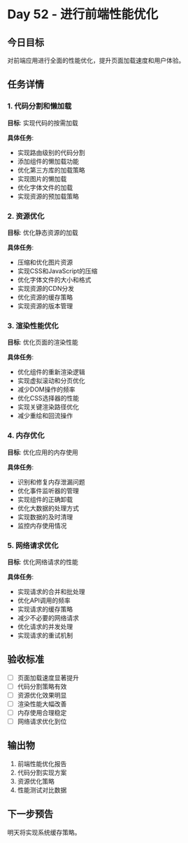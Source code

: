 # Day 52 - 进行前端性能优化

## 今日目标
对前端应用进行全面的性能优化，提升页面加载速度和用户体验。

## 任务详情

### 1. 代码分割和懒加载
**目标**: 实现代码的按需加载

**具体任务**:
- 实现路由级别的代码分割
- 添加组件的懒加载功能
- 优化第三方库的加载策略
- 实现图片的懒加载
- 优化字体文件的加载
- 实现资源的预加载策略

### 2. 资源优化
**目标**: 优化静态资源的加载

**具体任务**:
- 压缩和优化图片资源
- 实现CSS和JavaScript的压缩
- 优化字体文件的大小和格式
- 实现资源的CDN分发
- 优化资源的缓存策略
- 实现资源的版本管理

### 3. 渲染性能优化
**目标**: 优化页面的渲染性能

**具体任务**:
- 优化组件的重新渲染逻辑
- 实现虚拟滚动和分页优化
- 减少DOM操作的频率
- 优化CSS选择器的性能
- 实现关键渲染路径优化
- 减少重绘和回流操作

### 4. 内存优化
**目标**: 优化应用的内存使用

**具体任务**:
- 识别和修复内存泄漏问题
- 优化事件监听器的管理
- 实现组件的正确卸载
- 优化大数据的处理方式
- 实现数据的及时清理
- 监控内存使用情况

### 5. 网络请求优化
**目标**: 优化网络请求的性能

**具体任务**:
- 实现请求的合并和批处理
- 优化API调用的频率
- 实现请求的缓存策略
- 减少不必要的网络请求
- 优化请求的并发处理
- 实现请求的重试机制

## 验收标准
- [ ] 页面加载速度显著提升
- [ ] 代码分割策略有效
- [ ] 资源优化效果明显
- [ ] 渲染性能大幅改善
- [ ] 内存使用合理稳定
- [ ] 网络请求优化到位

## 输出物
1. 前端性能优化报告
2. 代码分割实现方案
3. 资源优化策略
4. 性能测试对比数据

## 下一步预告
明天将实现系统缓存策略。

